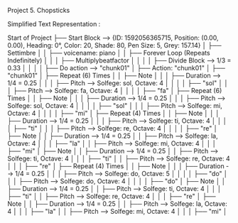 Project 5. Chopsticks  
 
Simplified Text Representation :  
 
Start of Project 
├── Start Block --> {ID: 1592056365715, Position: (0.00, 0.00), Heading: 
0°, Color: 20, Shade: 80, Pen Size: 5, Grey: 157.14} 
│   ├── Settimbre 
│   │   ├── voicename: piano 
│   │   ├── Forever Loop (Repeats Indefinitely) 
│   │   │   ├── Multiplybeatfactor 
│   │   │   │   ├── Divide Block --> 1/3 = 0.33 
│   │   │   │   ├── Do action --> "chunk01" 
│ 
├── Action: "chunk01" 
│   ├── "chunk01" 
│   ├── Repeat (6) Times 
│   │   ├── Note 
│   │   │   ├── Duration --> 1/4 = 0.25 
│   │   │   ├── Pitch --> Solfege: sol, Octave: 4 
│   │   │   │   ├── "sol" 
│   │   │   ├── Pitch --> Solfege: fa, Octave: 4 
│   │   │   │   ├── "fa" 
│   ├── Repeat (6) Times 
│   │   ├── Note 
│   │   │   ├── Duration --> 1/4 = 0.25 
│   │   │   ├── Pitch --> Solfege: sol, Octave: 4 
│   │   │   │   ├── "sol" 
│   │   │   ├── Pitch --> Solfege: mi, Octave: 4 
│   │   │   │   ├── "mi" 
│   ├── Repeat (4) Times 
│   │   ├── Note 
│   │   │   ├── Duration --> 1/4 = 0.25 
│   │   │   ├── Pitch --> Solfege: ti, Octave: 4 
│   │   │   │   ├── "ti" 
│   │   │   ├── Pitch --> Solfege: re, Octave: 4 
│   │   │   │   ├── "re" 
│   ├── Note 
│   │   ├── Duration --> 1/4 = 0.25 
│   │   ├── Pitch --> Solfege: la, Octave: 4 
│   │   │   ├── "la" 
│   │   ├── Pitch --> Solfege: mi, Octave: 4 
│   │   │   ├── "mi" 
│   ├── Note 
│   │   ├── Duration --> 1/4 = 0.25 
│   │   ├── Pitch --> Solfege: ti, Octave: 4 
│   │   │   ├── "ti" 
│   │   ├── Pitch --> Solfege: re, Octave: 4 
│   │   │   ├── "re" 
│   ├── Repeat (4) Times 
│   │   ├── Note 
│   │   │   ├── Duration --> 1/4 = 0.25 
│   │   │   ├── Pitch --> Solfege: do, Octave: 5 
│   │   │   │   ├── "do" 
│   │   │   ├── Pitch --> Solfege: do, Octave: 4 
│   │   │   │   ├── "do" 
│   ├── Note 
│   │   ├── Duration --> 1/4 = 0.25 
│   │   ├── Pitch --> Solfege: ti, Octave: 4 
│   │   │   ├── "ti" 
│   │   ├── Pitch --> Solfege: re, Octave: 4 
│   │   │   ├── "re" 
│   ├── Note 
│   │   ├── Duration --> 1/4 = 0.25 
│   │   ├── Pitch --> Solfege: la, Octave: 4 
│   │   │   ├── "la" 
│   │   ├── Pitch --> Solfege: mi, Octave: 4 
│   │   │   ├── "mi" 
│ 
 
 

